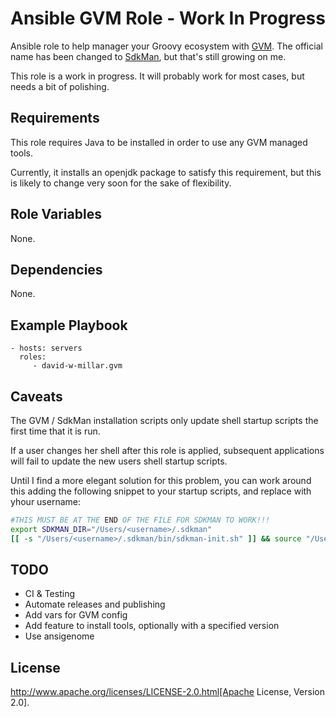 # Ansible GVM Role - Work In Progress

Ansible role to help manager your Groovy ecosystem with [GVM](http://gvmtool.net).
The official name has been changed to [SdkMan](http://sdkman.io), but that's still growing on me.

This role is a work in progress. It will probably work for most cases, but needs a bit of polishing.

## Requirements

This role requires Java to be installed in order to use any GVM managed tools.

Currently, it installs an openjdk package to satisfy this requirement,
but this is likely to change very soon for the sake of flexibility.

## Role Variables

None.

## Dependencies

None.

## Example Playbook

    - hosts: servers
      roles:
         - david-w-millar.gvm

## Caveats

The GVM / SdkMan installation scripts only update shell startup scripts the first time that it is run.

If a user changes her shell after this role is applied, subsequent applications will fail
to update the new users shell startup scripts.

Until I find a more elegant solution for this problem, you can work around this adding the following snippet to your startup scripts,
and replace *<username>* with yhour username:

```bash
#THIS MUST BE AT THE END OF THE FILE FOR SDKMAN TO WORK!!!
export SDKMAN_DIR="/Users/<username>/.sdkman"
[[ -s "/Users/<username>/.sdkman/bin/sdkman-init.sh" ]] && source "/Users/<username>/.sdkman/bin/sdkman-init.sh"

```

## TODO

* CI & Testing
* Automate releases and publishing
* Add vars for GVM config
* Add feature to install tools, optionally with a specified version
* Use ansigenome

## License

http://www.apache.org/licenses/LICENSE-2.0.html[Apache License, Version 2.0].


